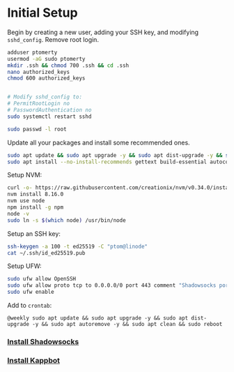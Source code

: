 # Initial Setup

Begin by creating a new user, adding your SSH key, and modifying `sshd_config`. Remove root login.

```bash
adduser ptomerty
usermod -aG sudo ptomerty
mkdir .ssh && chmod 700 .ssh && cd .ssh
nano authorized_keys
chmod 600 authorized_keys


# Modify sshd_config to:
# PermitRootLogin no
# PasswordAuthentication no
sudo systemctl restart sshd 

sudo passwd -l root
```

Update all your packages and install some recommended ones.
```bash
sudo apt update && sudo apt upgrade -y && sudo apt dist-upgrade -y && sudo apt autoremove -y && sudo apt clean
sudo apt install --no-install-recommends gettext build-essential autoconf libtool libpcre3-dev libssl-dev asciidoc xmlto libev-dev libc-ares-dev automake libmbedtls-dev libsodium-dev curl cron screen git man-db wamerican ufw
```

Setup NVM:

```bash
curl -o- https://raw.githubusercontent.com/creationix/nvm/v0.34.0/install.sh | bash
nvm install 8.16.0
nvm use node 
npm install -g npm
node -v
sudo ln -s $(which node) /usr/bin/node
```

Setup an SSH key:
```bash
ssh-keygen -a 100 -t ed25519 -C "ptom@linode"
cat ~/.ssh/id_ed25519.pub
```

Setup UFW:
```bash
sudo ufw allow OpenSSH
sudo ufw allow proto tcp to 0.0.0.0/0 port 443 comment "Shadowsocks port"
sudo ufw enable
```

Add to `crontab`:
```
@weekly sudo apt update && sudo apt upgrade -y && sudo apt dist-upgrade -y && sudo apt autoremove -y && sudo apt clean && sudo reboot
```

### [Install Shadowsocks](./Shadowsocks-Obfs.md)
### [Install Kappbot](./Kappbot.md)